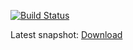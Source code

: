 [![Build Status](https://github.com/freemint/highwire/actions/workflows/build.yml/badge.svg?branch=master)](https://github.com/freemint/highwire/actions) 

Latest snapshot: [Download](https://tho-otto.de/snapshots/highwire/highwire-latest.zip)
